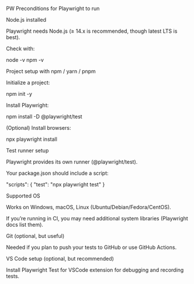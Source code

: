 PW Preconditions for Playwright to run

Node.js installed

Playwright needs Node.js (≥ 14.x is recommended, though latest LTS is best).

Check with:

node -v
npm -v


Project setup with npm / yarn / pnpm

Initialize a project:

npm init -y


Install Playwright:

npm install -D @playwright/test


(Optional) Install browsers:

npx playwright install


Test runner setup

Playwright provides its own runner (@playwright/test).

Your package.json should include a script:

"scripts": {
  "test": "npx playwright test"
}


Supported OS

Works on Windows, macOS, Linux (Ubuntu/Debian/Fedora/CentOS).

If you’re running in CI, you may need additional system libraries (Playwright docs list them).

Git (optional, but useful)

Needed if you plan to push your tests to GitHub or use GitHub Actions.

VS Code setup (optional, but recommended)

Install Playwright Test for VSCode extension for debugging and recording tests.
